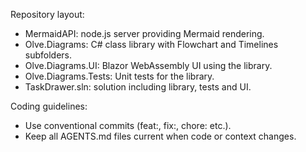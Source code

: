 Repository layout:
- MermaidAPI: node.js server providing Mermaid rendering.
- Olve.Diagrams: C# class library with Flowchart and Timelines subfolders.
- Olve.Diagrams.UI: Blazor WebAssembly UI using the library.
- Olve.Diagrams.Tests: Unit tests for the library.
- TaskDrawer.sln: solution including library, tests and UI.

Coding guidelines:
- Use conventional commits (feat:, fix:, chore: etc.).
- Keep all AGENTS.md files current when code or context changes.

